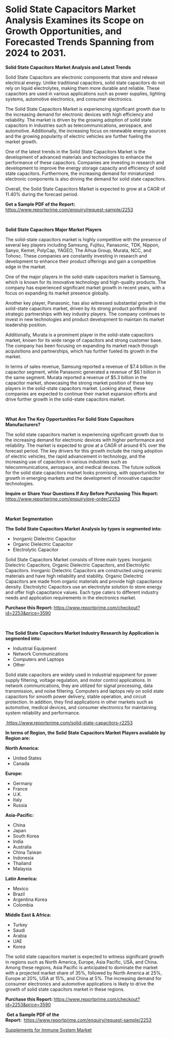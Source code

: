 <p><h1>Solid State Capacitors Market Analysis Examines its Scope on Growth Opportunities, and Forecasted Trends Spanning from 2024 to 2031.</h1></p><p><strong>Solid State Capacitors Market Analysis and Latest Trends</strong></p>
<p><p>Solid State Capacitors are electronic components that store and release electrical energy. Unlike traditional capacitors, solid state capacitors do not rely on liquid electrolytes, making them more durable and reliable. These capacitors are used in various applications such as power supplies, lighting systems, automotive electronics, and consumer electronics.</p><p>The Solid State Capacitors Market is experiencing significant growth due to the increasing demand for electronic devices with high efficiency and reliability. The market is driven by the growing adoption of solid state capacitors in industries such as telecommunications, aerospace, and automotive. Additionally, the increasing focus on renewable energy sources and the growing popularity of electric vehicles are further fueling the market growth.</p><p>One of the latest trends in the Solid State Capacitors Market is the development of advanced materials and technologies to enhance the performance of these capacitors. Companies are investing in research and development to improve the energy storage capacity and efficiency of solid state capacitors. Furthermore, the increasing demand for miniaturized electronic components is also driving the demand for solid state capacitors.</p><p>Overall, the Solid State Capacitors Market is expected to grow at a CAGR of 11.40% during the forecast period.</p></p>
<p><strong>Get a Sample PDF of the Report:&nbsp;</strong> <a href="https://www.reportprime.com/enquiry/request-sample/2253">https://www.reportprime.com/enquiry/request-sample/2253</a></p>
<p>&nbsp;</p>
<p><strong>Solid State Capacitors Major Market Players</strong></p>
<p><p>The solid-state capacitors market is highly competitive with the presence of several key players including Samsung, Fujitsu, Panasonic, TDK, Nippon, Sanyo, Kemet, PolyCap, YAGEO, The Aihua Group, Murata, NCC, and Tohosc. These companies are constantly investing in research and development to enhance their product offerings and gain a competitive edge in the market.</p><p>One of the major players in the solid-state capacitors market is Samsung, which is known for its innovative technology and high-quality products. The company has experienced significant market growth in recent years, with a focus on expanding its market presence globally.</p><p>Another key player, Panasonic, has also witnessed substantial growth in the solid-state capacitors market, driven by its strong product portfolio and strategic partnerships with key industry players. The company continues to invest in new technologies and product development to maintain its market leadership position.</p><p>Additionally, Murata is a prominent player in the solid-state capacitors market, known for its wide range of capacitors and strong customer base. The company has been focusing on expanding its market reach through acquisitions and partnerships, which has further fueled its growth in the market.</p><p>In terms of sales revenue, Samsung reported a revenue of $7.4 billion in the capacitor segment, while Panasonic generated a revenue of $6.1 billion in the same segment. Murata reported a revenue of $5.3 billion in the capacitor market, showcasing the strong market position of these key players in the solid-state capacitors market. Looking ahead, these companies are expected to continue their market expansion efforts and drive further growth in the solid-state capacitors market.</p></p>
<p>&nbsp;</p>
<p><strong>What Are The Key Opportunities For Solid State Capacitors Manufacturers?</strong></p>
<p><p>The solid state capacitors market is experiencing significant growth due to the increasing demand for electronic devices with higher performance and reliability. The market is expected to grow at a CAGR of around 6% over the forecast period. The key drivers for this growth include the rising adoption of electric vehicles, the rapid advancement in technology, and the increasing use of capacitors in various industries such as telecommunications, aerospace, and medical devices. The future outlook for the solid state capacitors market looks promising, with opportunities for growth in emerging markets and the development of innovative capacitor technologies.</p></p>
<p><strong>Inquire or Share Your Questions If Any Before Purchasing This Report:</strong> <a href="https://www.reportprime.com/enquiry/pre-order/2253">https://www.reportprime.com/enquiry/pre-order/2253</a></p>
<p>&nbsp;</p>
<p><strong>Market Segmentation</strong></p>
<p><strong>The Solid State Capacitors Market Analysis by types is segmented into:</strong></p>
<p><ul><li>Inorganic Dielectric Capacitor</li><li>Organic Dielectric Capacitor</li><li>Electrolytic Capacitor</li></ul></p>
<p><p>Solid State Capacitors Market consists of three main types: Inorganic Dielectric Capacitors, Organic Dielectric Capacitors, and Electrolytic Capacitors. Inorganic Dielectric Capacitors are constructed using ceramic materials and have high reliability and stability. Organic Dielectric Capacitors are made from organic materials and provide high capacitance density. Electrolytic Capacitors use an electrolyte solution to store energy and offer high capacitance values. Each type caters to different industry needs and application requirements in the electronics market.</p></p>
<p><strong>Purchase this Report:&nbsp;</strong><a href="https://www.reportprime.com/checkout?id=2253&price=3590">https://www.reportprime.com/checkout?id=2253&price=3590</a></p>
<p>&nbsp;</p>
<p><strong>The Solid State Capacitors Market Industry Research by Application is segmented into:</strong></p>
<p><ul><li>Industrial Equipment</li><li>Network Communications</li><li>Computers and Laptops</li><li>Other</li></ul></p>
<p><p>Solid state capacitors are widely used in industrial equipment for power supply filtering, voltage regulation, and motor control applications. In network communications, they are utilized for signal processing, data transmission, and noise filtering. Computers and laptops rely on solid state capacitors for smooth power delivery, stable operation, and circuit protection. In addition, they find applications in other markets such as automotive, medical devices, and consumer electronics for maintaining system reliability and performance.</p></p>
<p><a href="https://www.reportprime.com/solid-state-capacitors-r2253">&nbsp;https://www.reportprime.com/solid-state-capacitors-r2253</a></p>
<p><strong>In terms of Region, the Solid State Capacitors Market Players available by Region are:</strong></p>
<p>
    <p> <strong> North America: </strong>
        <ul>
            <li>United States</li>
            <li>Canada</li>
        </ul>
        </p> 
    <p> <strong> Europe: </strong>
        <ul>
            <li>Germany</li>
            <li>France</li>
            <li>U.K.</li>
            <li>Italy</li>
            <li>Russia</li>
        </ul>
        </p> 
    <p> <strong> Asia-Pacific: </strong>
        <ul>
            <li>China</li>
            <li>Japan</li>
            <li>South Korea</li>
            <li>India</li>
            <li>Australia</li>
            <li>China Taiwan</li>
            <li>Indonesia</li>
            <li>Thailand</li>
            <li>Malaysia</li>
        </ul>
        </p> 
    <p> <strong> Latin America: </strong>
        <ul>
            <li>Mexico</li>
            <li>Brazil</li>
            <li>Argentina Korea</li>
            <li>Colombia</li>
        </ul>
        </p> 
    <p> <strong> Middle East & Africa: </strong>
        <ul>
            <li>Turkey</li>
            <li>Saudi</li>
            <li>Arabia</li>
            <li>UAE</li>
            <li>Korea</li>
        </ul>
    </p>
    </p>
<p><p>The solid state capacitors market is expected to witness significant growth in regions such as North America, Europe, Asia Pacific, USA, and China. Among these regions, Asia Pacific is anticipated to dominate the market with a projected market share of 35%, followed by North America at 25%, Europe at 20%, USA at 15%, and China at 5%. The increasing demand for consumer electronics and automotive applications is likely to drive the growth of solid state capacitors market in these regions.</p></p>
<p><strong>Purchase this Report: </strong><a href="https://www.reportprime.com/checkout?id=2253&price=3590">https://www.reportprime.com/checkout?id=2253&price=3590</a></p>
<p>&nbsp;<strong>Get a Sample PDF of the Report:&nbsp;&nbsp;</strong><a href="https://www.reportprime.com/enquiry/request-sample/2253">https://www.reportprime.com/enquiry/request-sample/2253</a></p>
<p><strong></strong></p>
<p><p><a href="https://view.publitas.com/reportprime-1/supplements-for-immune-system-market-size-reveals-the-best-marketing-channels-in-global-industry/">Supplements for Immune System Market</a></p></p>